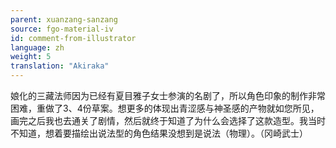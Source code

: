 ```yaml
---
parent: xuanzang-sanzang
source: fgo-material-iv
id: comment-from-illustrator
language: zh
weight: 5
translation: "Akiraka"
---
```


娘化的三藏法师因为已经有夏目雅子女士参演的名剧了，所以角色印象的制作非常困难，重做了3、4份草案。想更多的体现出青涩感与神圣感的产物就如您所见，画完之后我也去通关了剧情，然后就终于知道了为什么会选择了这款造型。我当时不知道，想着要描绘出说法型的角色结果没想到是说法（物理）。（冈崎武士）
